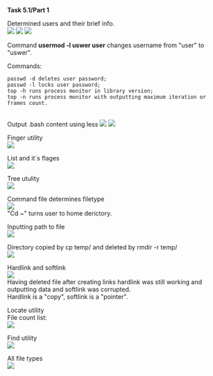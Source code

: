 **Task 5.1/Part 1**
<br>

Determined users and their brief info.
<br>
<img src="https://github.com/HighLandner/DevOps_online_Kharkiv_2021Q1/blob/master/m5/task5.1/images/w.png">
<img src="https://github.com/HighLandner/DevOps_online_Kharkiv_2021Q1/blob/master/m5/task5.1/images/w%20-s.png">
<img src="https://github.com/HighLandner/DevOps_online_Kharkiv_2021Q1/blob/master/m5/task5.1/images/w%20-i.png">
<br>

Command **usermod -l uswer user** changes username from "user" to "uswer".
<br>

Commands:
<br>
```
passwd -d deletes user password;
passwd -l locks user password;
top -h runs process monitor in library version;
top -n runs process monitor with outputting maximum iteration or frames count.
```
<br>
Output .bash content using less
<img src="https://github.com/HighLandner/DevOps_online_Kharkiv_2021Q1/blob/master/m5/task5.1/images/less_bash.png">
<img src="https://github.com/HighLandner/DevOps_online_Kharkiv_2021Q1/blob/master/m5/task5.1/images/less_bash_2.png">
<br>

Finger utility
<br>
<img src="https://github.com/HighLandner/DevOps_online_Kharkiv_2021Q1/blob/master/m5/task5.1/images/finger.png">
<br>

List and it`s flages
<br>
<imf src="https://github.com/HighLandner/DevOps_online_Kharkiv_2021Q1/blob/master/m5/task5.1/images/ls%20-a.png">
<img src="https://github.com/HighLandner/DevOps_online_Kharkiv_2021Q1/blob/master/m5/task5.1/images/ls%20-l.png">
<br>

Tree utulity
<br>
<img src="https://github.com/HighLandner/DevOps_online_Kharkiv_2021Q1/blob/master/m5/task5.1/images/tree.png">
<br>

Command file determines filetype
<br>
<img src="https://github.com/HighLandner/DevOps_online_Kharkiv_2021Q1/blob/master/m5/task5.1/images/filetype.png">
<br>
"Cd ~" turns user to home derictory.
<br>

Inputting path to file
<br>
<img src="https://github.com/HighLandner/DevOps_online_Kharkiv_2021Q1/blob/master/m5/task5.1/images/path_to_file.png">
<br>

Directory copied by cp temp/ and deleted by rmdir -r temp/
<br>
<img src="https://github.com/HighLandner/DevOps_online_Kharkiv_2021Q1/blob/master/m5/task5.1/images/cp_file.png">
<br>

Hardlink and softlink
<br>
<img src="https://github.com/HighLandner/DevOps_online_Kharkiv_2021Q1/blob/master/m5/task5.1/images/hard_and_soft.png">
<br>
Having deleted file after creating links hardlink was still working and outputting data and softlink was corrupted.
<br>
Hardlink is a "copy", softlink is a "pointer".
<br>

Locate utility
<br>
File count list:
<br>
<img src="https://github.com/HighLandner/DevOps_online_Kharkiv_2021Q1/blob/master/m5/task5.1/images/locate.jpg">
<br>

Find utility
<br>
<img src="https://github.com/HighLandner/DevOps_online_Kharkiv_2021Q1/blob/master/m5/task5.1/images/find_host.png">
<br>

All file types
<br>
<img src="https://github.com/HighLandner/DevOps_online_Kharkiv_2021Q1/blob/master/m5/task5.1/images/all_file_types.png">
<br>

